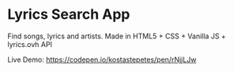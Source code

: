 # Lyrics Search App
Find songs, lyrics and artists. Made in HTML5 + CSS + Vanilla JS + lyrics.ovh API

Live Demo: https://codepen.io/kostastepetes/pen/rNjjLJw
